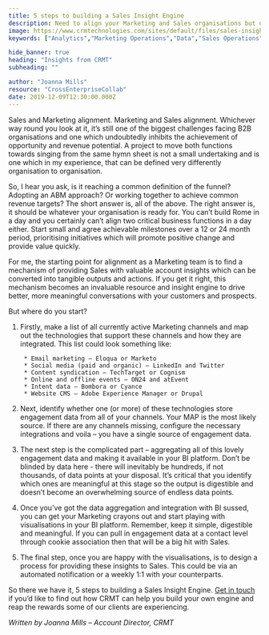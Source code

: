```yaml
---
title: 5 steps to building a Sales Insight Engine
description: Need to align your Marketing and Sales organisations but don't know where to start? Read on to discover the 5 steps to building a Sales Insight Engine. 
image: https://www.crmtechnologies.com/sites/default/files/sales-insight.jpg
keywords: ["Analytics","Marketing Operations","Data","Sales Operations"]

hide_banner: true
heading: "Insights from CRMT"
subheading: ""

author: "Joanna Mills"
resource: "CrossEnterpriseCollab"
date: 2019-12-09T12:30:00.000Z
---
```


Sales and Marketing alignment. Marketing and Sales alignment. Whichever way round you look at it, it’s still one of the biggest challenges facing B2B organisations and one which undoubtedly inhibits the achievement of opportunity and revenue potential. A project to move both functions towards singing from the same hymn sheet is not a small undertaking and is one which in my experience, that can be defined very differently organisation to organisation.

So, I hear you ask, is it reaching a common definition of the funnel? Adopting an ABM approach? Or working together to achieve common revenue targets? The short answer is, all of the above. The right answer is, it should be whatever your organisation is ready for. You can’t build Rome in a day and you certainly can’t align two critical business functions in a day either. Start small and agree achievable milestones over a 12 or 24 month period, prioritising initiatives which will promote positive change and provide value quickly.

For me, the starting point for alignment as a Marketing team is to find a mechanism of providing Sales with valuable account insights which can be converted into tangible outputs and actions. If you get it right, this mechanism becomes an invaluable resource and insight engine to drive better, more meaningful conversations with your customers and prospects.

But where do you start?

1. Firstly, make a list of all currently active Marketing channels and map out the technologies that support these channels and how they are integrated. This list could look something like:

        * Email marketing – Eloqua or Marketo
        * Social media (paid and organic) – LinkedIn and Twitter
        * Content syndication – TechTarget or Cognism
        * Online and offline events – ON24 and atEvent
        * Intent data – Bombora or Cyance
        * Website CMS – Adobe Experience Manager or Drupal 
        
2. Next, identify whether one (or more) of these technologies store engagement data from all of your channels. Your MAP is the most likely source. If there are any channels missing, configure the necessary integrations and voila – you have a single source of engagement data.

3. The next step is the complicated part – aggregating all of this lovely engagement data and making it available in your BI platform. Don’t be blinded by data here - there will inevitably be hundreds, if not thousands, of data points at your disposal. It’s critical that you identify which ones are meaningful at this stage so the output is digestible and doesn’t become an overwhelming source of endless data points.

4. Once you’ve got the data aggregation and integration with BI sussed, you can get your Marketing crayons out and start playing with visualisations in your BI platform. Remember, keep it simple, digestible and meaningful. If you can pull in engagement data at a contact level through cookie association then that will be a big hit with Sales.

5. The final step, once you are happy with the visualisations, is to design a process for providing these insights to Sales. This could be via an automated notification or a weekly 1:1 with your counterparts.

So there we have it, 5 steps to building a Sales Insight Engine. [Get in touch](https://www.crmtechnologies.com/contact) if you’d like to find out how CRMT can help you build your own engine and reap the rewards some of our clients are experiencing.

_Written by Joanna Mills – Account Director, CRMT_
